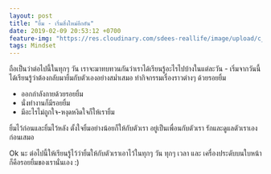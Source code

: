 ```yaml
---
layout: post
title: "ยิ้ม - เริ่มสิ่งใหม่อีกอัน"
date: 2019-02-09 20:53:12 +0700
feature-img: "https://res.cloudinary.com/sdees-reallife/image/upload/c_scale,w_1024/v1550313714/IMG_20190127_084843395.jpg"
tags: Mindset
---
```

ถือเป็นว่าต่อไปนี้ในทุกๆ วัน เราจะมาทบทวนกันว่าเราได้เรียนรู้อะไรไปบ้างในแต่ละวัน - เริ่มจากวันนี้ได้เรียนรู้ว่าต้องกลับมายิ้มกับตัวเองอย่างสม่ำเสมอ ทำกิจกรรมเรื่องราวต่างๆ ด้วยรอยยิ้ม

- ออกกำลังกายด้วยรอยยิ้ม
- นั่งทำงานก็มีรอยยิ้ม
- มีอะไรไม่ถูกใจ-หงุดหงิดใจก็ให้เรายิ้ม

ยิ้มไว้ก่อนและยิ้มไว้หลัง ตั้งใจยิ้มอย่างน้อยก็ให้กับตัวเรา อยู่เป็นเพื่อนกับตัวเรา รักและดูแลตัวเราเองก่อนเสมอ

Ok นะ ต่อไปนี้ให้เรียนรู้ไว้ว่ายิ้มให้กับตัวเราเอาไว้ในทุกๆ วัน ทุกๆ เวลา และ เครื่องประดับบนใบหน้าก็คือรอยยิ้มของเรานั่นเอง :)
